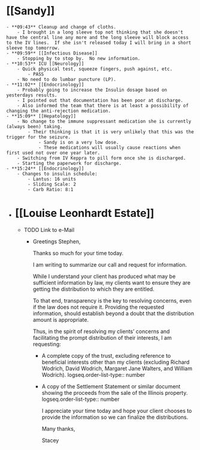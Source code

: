 # [[Sandy]]
	- **09:43** Cleanup and change of cloths.
		- I brought in a long sleeve top not thinking that she doesn't have the central line any more and the long sleeve will block access to the IV lines.  If she isn't released today I will bring in a short sleeve top tomorrow.
	- **09:59** [[Infectious Disease]]
		- Stopping by to stop by.  No new information.
	- **10:53** ICU [[Neurology]]
		- Quick physical test, squeeze fingers, push against, etc.
			- PASS
		- No need to do lumbar puncture (LP).
	- **11:02** [[Endocrinology]]
		- Probably going to increase the Insulin dosage based on yesterdays results.
		- I pointed out that documentation has been poor at discharge.
		- Also informed the team that there is at least a possibility of changing the anti-rejection medication.
	- **15:09** [[Hepatology]]
		- No change to the immune suppressant medication she is currently (always been) taking.
			- Their thinking is that it is very unlikely that this was the trigger for the seizure.
				- Sandy is on a very low dose.
				- These medications will usually cause reactions when first used not over one year later.
		- Switching from IV Keppra to pill form once she is discharged.
		- Starting the paperwork for discharge.
	- **15:24** [[Endocrinology]]
		- Changes to insulin schedule:
			- Lantus: 16 units
			- Sliding Scale: 2
			- Carb Ratio: 8:1
- # [[Louise Leonhardt Estate]]
	- TODO Link to e-Mail
		- Greetings Stephen,
		  
		  Thanks so much for your time today.
		  
		  I am writing to summarize our call and request for information.
		  
		  While I understand your client has produced what may be sufficient information by law, my clients want to ensure they are getting the distribution to which they are entitled.
		  
		  To that end, transparency is the key to resolving concerns, even if the law does not require it. Providing the requested information, should establish beyond a doubt that the distribution amount is appropriate.
		  
		  Thus, in the spirit of resolving my clients’ concerns and facilitating the prompt distribution of their interests, I am requesting:
			- A complete copy of the trust, excluding reference to beneficial interests other than my clients (excluding Richard Wodrich, David Wodrich, Margaret Jane Walters, and William Wodrich).
			  logseq.order-list-type:: number
			- A copy of the Settlement Statement or similar document showing the proceeds from the sale of the Illinois property.
			  logseq.order-list-type:: number
			  
			  I appreciate your time today and hope your client chooses to provide the information so we can finalize the distributions.
			  
			  
			  
			  Many thanks,
			  
			  Stacey